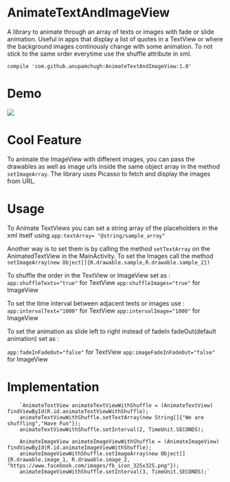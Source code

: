 # AnimateTextAndImageView
A library to animate through an array of texts or images with fade or slide animation. Useful in apps that display a list of quotes in a TextView or where the background images continously change with some animation. To not stick to the same order everytime use the shuffle attribute in xml.


	
	compile 'com.github.anupamchugh:AnimateTextAndImageView:1.0'



# Demo
![](https://github.com/anupamchugh/AnimateTextAndImageView/blob/master/demo.gif) 
# Cool Feature
To animate the ImageView with different images, you can pass the drawables as well as image urls inside the same object array in the method `setImageArray`. The library uses Picasso to fetch and display the images from URL.

# Usage

To Animate TextViews you can set a string array of the placeholders in the xml itself using 
`app:textArray= "@string/sample_array"`

Another way is to set them is by calling the method `setTextArray` on the AnimatedTextView in the MainActivity.
To set the Images call the method `setImageArray(new Object[]{R.drawable.sample,R.drawable.sample_2})`

To shuffle the order in the TextView or ImageView set as :
`app:shuffleTexts="true"` for TextView 
`app:shuffleImages="true"` for ImageView

To set the time interval between adjacent texts or images use :
`app:intervalText="1000"` for TextView
`app:intervalImage="1000"` for ImageView

To set the animation as slide left to right instead of fadeIn fadeOut(default animation) set as :

`app:fadeInFadeOut="false"` for TextView
`app:imageFadeInFadeOut="false"` for ImageView

# Implementation 



        `AnimateTextView animateTextViewWithShuffle = (AnimateTextView) findViewById(R.id.animateTextViewWithShuffle);
        animateTextViewWithShuffle.setTextArray(new String[]{"We are shuffling","Have Fun"});
        animateTextViewWithShuffle.setInterval(2, TimeUnit.SECONDS);

        AnimateImageView animateImageViewWithShuffle = (AnimateImageView) findViewById(R.id.animateImageViewWithShuffle);
        animateImageViewWithShuffle.setImageArray(new Object[]{R.drawable.image_1, R.drawable.image_2, "https://www.facebook.com/images/fb_icon_325x325.png"});
        animateImageViewWithShuffle.setInterval(3, TimeUnit.SECONDS);`

